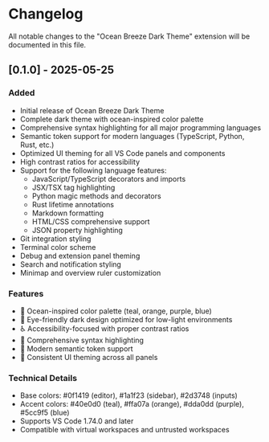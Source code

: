 # Changelog

All notable changes to the "Ocean Breeze Dark Theme" extension will be documented in this file.

## [0.1.0] - 2025-05-25

### Added
- Initial release of Ocean Breeze Dark Theme
- Complete dark theme with ocean-inspired color palette
- Comprehensive syntax highlighting for all major programming languages
- Semantic token support for modern languages (TypeScript, Python, Rust, etc.)
- Optimized UI theming for all VS Code panels and components
- High contrast ratios for accessibility
- Support for the following language features:
  - JavaScript/TypeScript decorators and imports
  - JSX/TSX tag highlighting
  - Python magic methods and decorators
  - Rust lifetime annotations
  - Markdown formatting
  - HTML/CSS comprehensive support
  - JSON property highlighting
- Git integration styling
- Terminal color scheme
- Debug and extension panel theming
- Search and notification styling
- Minimap and overview ruler customization

### Features
- 🌊 Ocean-inspired color palette (teal, orange, purple, blue)
- 🌙 Eye-friendly dark design optimized for low-light environments
- ♿ Accessibility-focused with proper contrast ratios
- 🎨 Comprehensive syntax highlighting
- 🔧 Modern semantic token support
- 📱 Consistent UI theming across all panels

### Technical Details
- Base colors: #0f1419 (editor), #1a1f23 (sidebar), #2d3748 (inputs)
- Accent colors: #40e0d0 (teal), #ffa07a (orange), #dda0dd (purple), #5cc9f5 (blue)
- Supports VS Code 1.74.0 and later
- Compatible with virtual workspaces and untrusted workspaces